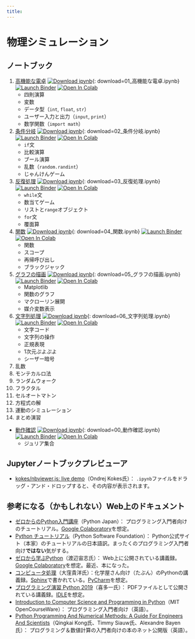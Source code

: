 ```yaml
---
title:
---
```



# 物理シミュレーション


## ノートブック

<!-- textlint-disable
ja-technical-writing/no-unmatched-pair,
ja-technical-writing/sentence-length
-->

1. [高機能な電卓](previews/01_高機能な電卓.html) [![Download ipynb](https://img.shields.io/badge/download-ipynb-brightgreen.svg?logo=jupyter)](notebooks/01_%E9%AB%98%E6%A9%9F%E8%83%BD%E3%81%AA%E9%9B%BB%E5%8D%93.ipynb){: download=01_高機能な電卓.ipynb} [![Launch Binder](https://mybinder.org/badge_logo.svg)](https://mybinder.org/v2/gh/tueda/PS2021SS/gh-pages?filepath=notebooks/01_%E9%AB%98%E6%A9%9F%E8%83%BD%E3%81%AA%E9%9B%BB%E5%8D%93.ipynb) [![Open In Colab](https://colab.research.google.com/assets/colab-badge.svg)](https://colab.research.google.com/github/tueda/PS2021SS/blob/gh-pages/notebooks/01_%E9%AB%98%E6%A9%9F%E8%83%BD%E3%81%AA%E9%9B%BB%E5%8D%93.ipynb?hl=ja)
    - 四則演算
    - 変数
    - データ型（`int`, `float`, `str`）
    - ユーザー入力と出力（`input`, `print`）
    - 数学関数（`import math`）
1. [条件分岐](previews/02_条件分岐.html) [![Download ipynb](https://img.shields.io/badge/download-ipynb-brightgreen.svg?logo=jupyter)](notebooks/02_%E6%9D%A1%E4%BB%B6%E5%88%86%E5%B2%90.ipynb){: download=02_条件分岐.ipynb} [![Launch Binder](https://mybinder.org/badge_logo.svg)](https://mybinder.org/v2/gh/tueda/PS2021SS/gh-pages?filepath=notebooks/02_%E6%9D%A1%E4%BB%B6%E5%88%86%E5%B2%90.ipynb) [![Open In Colab](https://colab.research.google.com/assets/colab-badge.svg)](https://colab.research.google.com/github/tueda/PS2021SS/blob/gh-pages/notebooks/02_%E6%9D%A1%E4%BB%B6%E5%88%86%E5%B2%90.ipynb?hl=ja)
    - `if`文
    - 比較演算
    - ブール演算
    - 乱数（`random.randint`）
    - じゃんけんゲーム
1. [反復処理](previews/03_反復処理.html) [![Download ipynb](https://img.shields.io/badge/download-ipynb-brightgreen.svg?logo=jupyter)](notebooks/03_%E5%8F%8D%E5%BE%A9%E5%87%A6%E7%90%86.ipynb){: download=03_反復処理.ipynb} [![Launch Binder](https://mybinder.org/badge_logo.svg)](https://mybinder.org/v2/gh/tueda/PS2021SS/gh-pages?filepath=notebooks/03_%E5%8F%8D%E5%BE%A9%E5%87%A6%E7%90%86.ipynb) [![Open In Colab](https://colab.research.google.com/assets/colab-badge.svg)](https://colab.research.google.com/github/tueda/PS2021SS/blob/gh-pages/notebooks/03_%E5%8F%8D%E5%BE%A9%E5%87%A6%E7%90%86.ipynb?hl=ja)
    - `while`文
    - 数当てゲーム
    - リストと`range`オブジェクト
    - `for`文
    - 覆面算
1. [関数](previews/04_関数.html) [![Download ipynb](https://img.shields.io/badge/download-ipynb-brightgreen.svg?logo=jupyter)](notebooks/04_%E9%96%A2%E6%95%B0.ipynb){: download=04_関数.ipynb} [![Launch Binder](https://mybinder.org/badge_logo.svg)](https://mybinder.org/v2/gh/tueda/PS2021SS/gh-pages?filepath=notebooks/04_%E9%96%A2%E6%95%B0.ipynb) [![Open In Colab](https://colab.research.google.com/assets/colab-badge.svg)](https://colab.research.google.com/github/tueda/PS2021SS/blob/gh-pages/notebooks/04_%E9%96%A2%E6%95%B0.ipynb?hl=ja)
    - 関数
    - スコープ
    - 再帰呼び出し
    - ブラックジャック
1. [グラフの描画](previews/05_グラフの描画.html) [![Download ipynb](https://img.shields.io/badge/download-ipynb-brightgreen.svg?logo=jupyter)](notebooks/05_%E3%82%B0%E3%83%A9%E3%83%95%E3%81%AE%E6%8F%8F%E7%94%BB.ipynb){: download=05_グラフの描画.ipynb} [![Launch Binder](https://mybinder.org/badge_logo.svg)](https://mybinder.org/v2/gh/tueda/PS2021SS/gh-pages?filepath=notebooks/05_%E3%82%B0%E3%83%A9%E3%83%95%E3%81%AE%E6%8F%8F%E7%94%BB.ipynb) [![Open In Colab](https://colab.research.google.com/assets/colab-badge.svg)](https://colab.research.google.com/github/tueda/PS2021SS/blob/gh-pages/notebooks/05_%E3%82%B0%E3%83%A9%E3%83%95%E3%81%AE%E6%8F%8F%E7%94%BB.ipynb?hl=ja)
    - Matplotlib
    - 関数のグラフ
    - マクローリン展開
    - 媒介変数表示
1. [文字列処理](previews/06_文字列処理.html) [![Download ipynb](https://img.shields.io/badge/download-ipynb-brightgreen.svg?logo=jupyter)](notebooks/06_%E6%96%87%E5%AD%97%E5%88%97%E5%87%A6%E7%90%86.ipynb){: download=06_文字列処理.ipynb} [![Launch Binder](https://mybinder.org/badge_logo.svg)](https://mybinder.org/v2/gh/tueda/PS2021SS/gh-pages?filepath=notebooks/06_%E6%96%87%E5%AD%97%E5%88%97%E5%87%A6%E7%90%86.ipynb) [![Open In Colab](https://colab.research.google.com/assets/colab-badge.svg)](https://colab.research.google.com/github/tueda/PS2021SS/blob/gh-pages/notebooks/06_%E6%96%87%E5%AD%97%E5%88%97%E5%87%A6%E7%90%86.ipynb?hl=ja)
    - 文字コード
    - 文字列の操作
    - 正規表現
    - 1次元ぷよぷよ
    - シーザー暗号
1. 乱数
1. モンテカルロ法
1. ランダムウォーク
1. フラクタル
1. セルオートマトン
1. 方程式の解
1. 運動のシミュレーション
1. まとめ演習

<!-- don't want to merge two consecutive lists -->

- [動作確認](previews/00_動作確認.html) [![Download ipynb](https://img.shields.io/badge/download-ipynb-brightgreen.svg?logo=jupyter)](notebooks/00_%E5%8B%95%E4%BD%9C%E7%A2%BA%E8%AA%8D.ipynb){: download=00_動作確認.ipynb} [![Launch Binder](https://mybinder.org/badge_logo.svg)](https://mybinder.org/v2/gh/tueda/PS2021SS/gh-pages?filepath=notebooks/00_%E5%8B%95%E4%BD%9C%E7%A2%BA%E8%AA%8D.ipynb) [![Open In Colab](https://colab.research.google.com/assets/colab-badge.svg)](https://colab.research.google.com/github/tueda/PS2021SS/blob/gh-pages/notebooks/00_%E5%8B%95%E4%BD%9C%E7%A2%BA%E8%AA%8D.ipynb?hl=ja)
    - ジュリア集合

<!-- textlint-enable -->


## Jupyterノートブックプレビューア

- [kokes/nbviewer.js: live demo](https://kokes.github.io/nbviewer.js/viewer.html)（Ondrej Kokes氏）：
  `.ipynb`ファイルをドラッグ・アンド・ドロップすると、その内容が表示されます。


<!-- textlint-disable
ja-engineering-paper/prh,
ja-technical-writing/ja-no-weak-phrase
-->

## 参考になる（かもしれない）Web上のドキュメント

<!-- textlint-enable -->

<!-- textlint-disable
ja-technical-writing/sentence-length
-->

- [ゼロからのPython入門講座](https://www.python.jp/train/index.html)（Python Japan）：
  プログラミング入門者向けのチュートリアル。[Google Colaboratory](https://colab.research.google.com/notebooks/welcome.ipynb?hl=ja)を想定。
- [Python チュートリアル](https://docs.python.org/ja/3/tutorial/)（Python Software Foundation）：
  Python公式サイト（本家）のチュートリアルの日本語訳。まったくのプログラミング入門者向け**ではない**気がする。
- [ゼロから学ぶPython](https://kaityo256.github.io/python_zero/)（渡辺宙志氏）：
  Web上に公開されている講義録。[Google Colaboratory](https://colab.research.google.com/notebooks/welcome.ipynb?hl=ja)を想定。最近、本になった。
- [コンピュータ処理](https://amorphous.tf.chiba-u.jp/lecture.files/chem_computer/index.html)（大窪貴洋氏）：化学屋さん向け（たぶん）のPythonの講義録。[Sphinx](https://www.sphinx-doc.org/ja/master/)で書かれている。[PyCharm](https://www.jetbrains.com/ja-jp/pycharm/)を想定。
- [プログラミング演習 Python 2019](https://hdl.handle.net/2433/245698)（喜多一氏）：
  PDFファイルとして公開されている講義録。[IDLE](https://docs.python.org/ja/3/library/idle.html)を想定。
- [Introduction to Computer Science and Programming in Python](https://ocw.mit.edu/courses/electrical-engineering-and-computer-science/6-0001-introduction-to-computer-science-and-programming-in-python-fall-2016/)（MIT OpenCourseWare）：
  プログラミング入門者向け（英語）。
- [Python Programming And Numerical Methods: A Guide For Engineers And Scientists](https://pythonnumericalmethods.berkeley.edu/notebooks/Index.html)（Qingkai Kong氏、Timmy Siauw氏、Alexandre Bayen氏）：
  プログラミング＆数値計算の入門者向けの本のネット公開版（英語）。

<!-- textlint-enable -->
